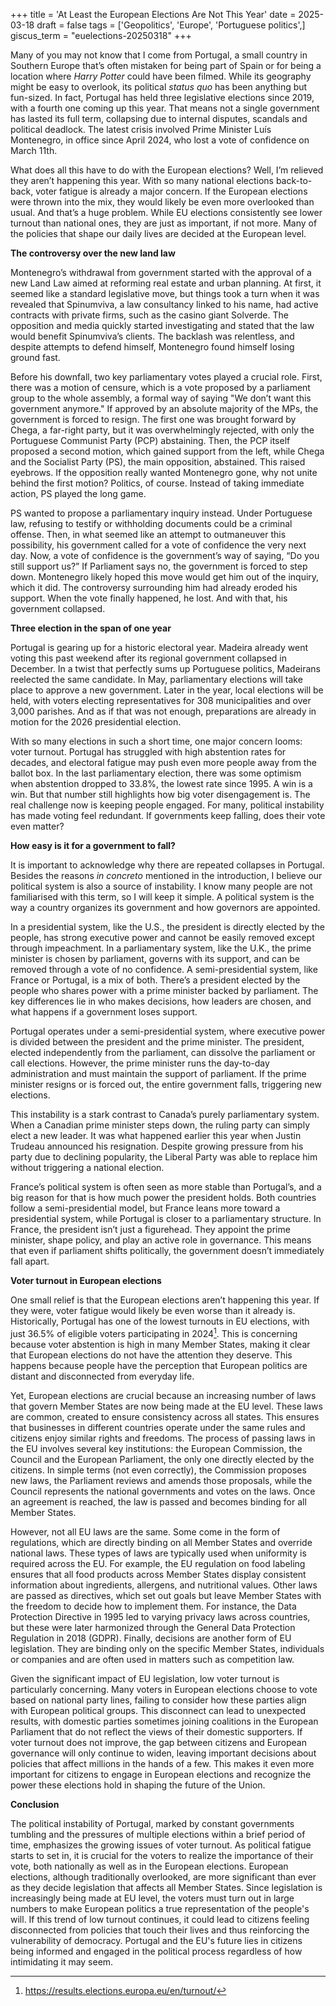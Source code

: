 +++
title = 'At Least the European Elections Are Not This Year'
date = 2025-03-18
draft = false
tags = ['Geopolitics', 'Europe', 'Portuguese politics',]
giscus_term = "euelections-20250318"
+++

Many of you may not know that I come from Portugal, a small country in Southern Europe that’s often mistaken for being part of Spain or for being a location where *Harry Potter* could have been filmed. While its geography might be easy to overlook, its political *status quo* has been anything but fun-sized. In fact, Portugal has held three legislative elections since 2019, with a fourth one coming up this year. That means not a single government has lasted its full term, collapsing due to internal disputes, scandals and political deadlock. The latest crisis involved Prime Minister Luís Montenegro, in office since April 2024, who lost  a vote of confidence on March 11th.

What does all this have to do with the European elections? Well, I’m relieved they aren’t happening this year. With so many national elections back-to-back, voter fatigue is already a major concern. If the European elections were thrown into the mix, they would likely be even more overlooked than usual. And that’s a huge problem. While EU elections consistently see lower turnout than national ones, they are just as important, if not more. Many of the policies that shape our daily lives are decided at the European level.

**The controversy over the new land law**

Montenegro’s withdrawal from government started with the approval of a new Land Law aimed at reforming real estate and urban planning. At first, it seemed like a standard legislative move, but things took a turn when it was revealed that Spinumviva, a law consultancy linked to his name, had active contracts with private firms, such as the casino giant Solverde. The opposition and media quickly started investigating and stated that the law would benefit Spinumviva’s clients. The backlash was relentless, and despite attempts to defend himself, Montenegro found himself losing ground fast.

Before his downfall, two key parliamentary votes played a crucial role. First, there was a motion of censure, which is a vote proposed by a parliament group to the whole assembly, a formal way of saying "We don’t want this government anymore." If approved by an absolute majority of the MPs, the government is forced to resign. The first one was brought forward by Chega, a far-right party, but it was overwhelmingly rejected, with only the Portuguese Communist Party (PCP) abstaining. Then, the PCP itself proposed a second motion, which gained support from the left, while Chega and the Socialist Party (PS), the main opposition, abstained. This raised eyebrows. If the opposition really wanted Montenegro gone, why not unite behind the first motion? Politics, of course. Instead of taking immediate action, PS played the long game. 

PS wanted to propose a parliamentary inquiry instead. Under Portuguese law, refusing to testify or withholding documents could be a criminal offense. Then, in what seemed like an attempt to outmaneuver this possibility, his government called for a vote of confidence the very next day. Now, a vote of confidence is the government’s way of saying, “Do you still support us?” If Parliament says no, the government is forced to step down. Montenegro likely hoped this move would get him out of the inquiry, which it did. The controversy surrounding him had already eroded his support. When the vote finally happened, he lost. And with that, his government collapsed.

**Three election in the span of one year**

Portugal is gearing up for a historic electoral year. Madeira already went voting this past weekend after its regional government collapsed in December. In a twist that perfectly sums up Portuguese politics, Madeirans reelected the same candidate. In May, parliamentary elections will take place to approve a new government. Later in the year, local elections will be held, with voters electing representatives for 308 municipalities and over 3,000 parishes. And as if that was not enough, preparations are already in motion for the 2026 presidential election.

With so many elections in such a short time, one major concern looms: voter turnout. Portugal has struggled with high abstention rates for decades, and electoral fatigue may push even more people away from the ballot box. In the last parliamentary election, there was some optimism when abstention dropped to 33.8%, the lowest rate since 1995\. A win is a win. But that number still highlights how big voter disengagement is. The real challenge now is keeping people engaged. For many, political instability has made voting feel redundant. If governments keep falling, does their vote even matter? 

**How easy is it for a government to fall?**

It is important to acknowledge why there are repeated collapses in Portugal. Besides the reasons *in concreto* mentioned in the introduction, I believe our political system is also a source of instability. I know many people are not familiarised with this term, so I will keep it simple. A political system is the way a country organizes its government and how governors are appointed. 

In a presidential system, like the U.S., the president is directly elected by the people, has strong executive power and cannot be easily removed except through impeachment. In a parliamentary system, like the U.K., the prime minister is chosen by parliament, governs with its support, and can be removed through a vote of no confidence. A semi-presidential system, like France or Portugal, is a mix of both. There’s a president elected by the people who shares power with a prime minister backed by parliament. The key differences lie in who makes decisions, how leaders are chosen, and what happens if a government loses support.

Portugal operates under a semi-presidential system, where executive power is divided between the president and the prime minister. The president, elected independently from the parliament, can dissolve the parliament or call elections. However, the prime minister runs the day-to-day administration and must maintain the support of parliament. If the prime minister resigns or is forced out, the entire government falls, triggering new elections.

This instability is a stark contrast to Canada’s purely parliamentary system. When a Canadian prime minister steps down, the ruling party can simply elect a new leader. It was what happened earlier this year when Justin Trudeau announced his resignation. Despite growing pressure from his party due to declining popularity, the Liberal Party was able to replace him without triggering a national election.

France’s political system is often seen as more stable than Portugal’s, and a big reason for that is how much power the president holds. Both countries follow a semi-presidential model, but France leans more toward a presidential system, while Portugal is closer to a parliamentary structure. In France, the president isn’t just a figurehead. They appoint the prime minister, shape policy, and play an active role in governance. This means that even if parliament shifts politically, the government doesn’t immediately fall apart.

**Voter turnout in European elections**

One small relief is that the European elections aren’t happening this year. If they were, voter fatigue would likely be even worse than it already is. Historically, Portugal has one of the lowest turnouts in EU elections, with just 36.5% of eligible voters participating in 2024[^1]. This is concerning because voter abstention is high in many Member States, making it clear that European elections do not have the attention they deserve. This happens because people have the perception that European politics are distant and disconnected from everyday life.

Yet, European elections are crucial because an increasing number of laws that govern Member States are now being made at the EU level. These laws are common, created to ensure consistency across all states. This ensures that businesses in different countries operate under the same rules and citizens enjoy similar rights and freedoms. The process of passing laws in the EU involves several key institutions: the European Commission, the Council and the European Parliament, the only one directly elected by the citizens. In simple terms (not even correctly), the Commission proposes new laws, the Parliament reviews and amends those proposals, while the Council represents the national governments and votes on the laws. Once an agreement is reached, the law is passed and becomes binding for all Member States.

However, not all EU laws are the same. Some come in the form of regulations, which are directly binding on all Member States and override national laws. These types of laws are typically used when uniformity is required across the EU. For example, the EU regulation on food labeling ensures that all food products across Member States display consistent information about ingredients, allergens, and nutritional values. Other laws are passed as directives, which set out goals but leave Member States with the freedom to decide how to implement them. For instance, the Data Protection Directive in 1995 led to varying privacy laws across countries, but these were later harmonized through the General Data Protection Regulation in 2018 (GDPR). Finally, decisions are another form of EU legislation. They are binding only on the specific Member States, individuals or companies and are often used in matters such as competition law.

Given the significant impact of EU legislation, low voter turnout is particularly concerning. Many voters in European elections choose to vote based on national party lines, failing to consider how these parties align with European political groups. This disconnect can lead to unexpected results, with domestic parties sometimes joining coalitions in the European Parliament that do not reflect the views of their domestic supporters. If voter turnout does not improve, the gap between citizens and European governance will only continue to widen, leaving important decisions about policies that affect millions in the hands of a few. This makes it even more important for citizens to engage in European elections and recognize the power these elections hold in shaping the future of the Union.

**Conclusion**

The political instability of Portugal, marked by constant governments tumbling and the pressures of multiple elections within a brief period of time, emphasizes the growing issues of voter turnout. As political fatigue starts to set in, it is crucial for the voters to realize the importance of their vote, both nationally as well as in the European elections. European elections, although traditionally overlooked, are more significant than ever as they decide legislation that affects all Member States. Since legislation is increasingly being made at EU level, the voters must turn out in large numbers to make European politics a true representation of the people's will. If this trend of low turnout continues, it could lead to citizens feeling disconnected from policies that touch their lives and thus reinforcing the vulnerability of democracy. Portugal and the EU's future lies in citizens being informed and engaged in the political process regardless of how intimidating it may seem.

[^1]:  https://results.elections.europa.eu/en/turnout/ 
